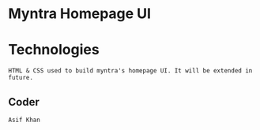 # Myntra Homepage UI

# Technologies

```
HTML & CSS used to build myntra's homepage UI. It will be extended in future.
```

## Coder 

```
Asif Khan
```